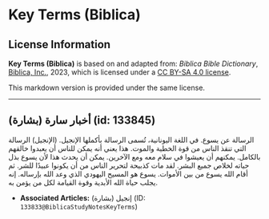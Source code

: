 # Key Terms (Biblica)

## License Information

**Key Terms (Biblica)** is based on and adapted from: _Biblica Bible Dictionary_, [Biblica, Inc.](https://www.biblica.com/), 2023, which is licensed under a [CC BY-SA 4.0 license](https://creativecommons.org/licenses/by-sa/4.0/legalcode.en).

This markdown version is provided under the same license.



--------------------------------

## أخبار سارة (بشارة) (id: 133845)

الرسالة عن يسوع. في اللغة اليونانية، تُسمى الرسالة بأكملها الإنجيل. (الإنجيل) الرسالة التي تنقذ الناس من قوة الخطية والموت. هذا يعني أنه يمكن للناس أن يعبدوا خالقهم بالكامل. يمكنهم أن يعيشوا في سلام معه ومع الآخرين. يمكن أن يحدث هذا لأن يسوع بذل حياته لخلاص جميع البشر. لقد مات كذبيحة لتحرير الناس من أن يكونوا عبيدًا للشر. ثم أقام الله يسوع من بين الأموات. يسوع هو المسيح اليهودي الذي وعد الله بإرساله. إنه يجلب حياة الله الأبدية وقوة القيامة لكل من يؤمن به.

* **Associated Articles:** إنجيل (بشارة) (ID: `133833@BiblicaStudyNotesKeyTerms`)


